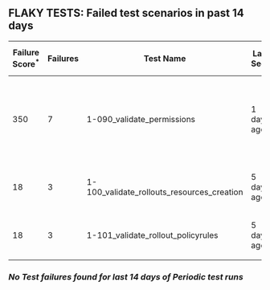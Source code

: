 ## FLAKY TESTS: Failed test scenarios in past 14 days
| Failure Score<sup>*</sup> | Failures | Test Name | Last Seen | PR List and Logs 
|---|---|---|---|---|
| 350 | 7 | 1-090_validate_permissions  | 1 days ago | 5: [#697](https://github.com/redhat-developer/gitops-operator/pull/697)<sup>[1](https://storage.googleapis.com/test-platform-results/pr-logs/pull/redhat-developer_gitops-operator/697/pull-ci-redhat-developer-gitops-operator-master-v4.14-kuttl-parallel/1786372096218107904/build-log.txt), [2](https://storage.googleapis.com/test-platform-results/pr-logs/pull/redhat-developer_gitops-operator/697/pull-ci-redhat-developer-gitops-operator-master-v4.13-kuttl-parallel/1786372073937965056/build-log.txt)</sup> [#689](https://github.com/redhat-developer/gitops-operator/pull/689)<sup>[1](https://storage.googleapis.com/test-platform-results/pr-logs/pull/redhat-developer_gitops-operator/689/pull-ci-redhat-developer-gitops-operator-master-v4.14-kuttl-parallel/1785902588282015744/build-log.txt)</sup> [#680](https://github.com/redhat-developer/gitops-operator/pull/680)<sup>[1](https://storage.googleapis.com/test-platform-results/pr-logs/pull/redhat-developer_gitops-operator/680/pull-ci-redhat-developer-gitops-operator-master-v4.13-kuttl-parallel/1787449813281804288/build-log.txt)</sup> [#677](https://github.com/redhat-developer/gitops-operator/pull/677)<sup>[1](https://storage.googleapis.com/test-platform-results/pr-logs/pull/redhat-developer_gitops-operator/677/pull-ci-redhat-developer-gitops-operator-master-v4.14-kuttl-parallel/1787449735360024576/build-log.txt)</sup> [#669](https://github.com/redhat-developer/gitops-operator/pull/669)<sup>[1](https://storage.googleapis.com/test-platform-results/pr-logs/pull/redhat-developer_gitops-operator/669/pull-ci-redhat-developer-gitops-operator-master-v4.12-kuttl-parallel/1787437961386659840/build-log.txt), [2](https://storage.googleapis.com/test-platform-results/pr-logs/pull/redhat-developer_gitops-operator/669/pull-ci-redhat-developer-gitops-operator-master-v4.14-kuttl-parallel/1785916631478702080/build-log.txt)</sup> 
| 18 | 3 | 1-100_validate_rollouts_resources_creation  | 5 days ago | 3: [#694](https://github.com/redhat-developer/gitops-operator/pull/694)<sup>[1](https://storage.googleapis.com/test-platform-results/pr-logs/pull/redhat-developer_gitops-operator/694/pull-ci-redhat-developer-gitops-operator-master-v4.12-kuttl-parallel/1785936605916172288/build-log.txt)</sup> [#689](https://github.com/redhat-developer/gitops-operator/pull/689)<sup>[1](https://storage.googleapis.com/test-platform-results/pr-logs/pull/redhat-developer_gitops-operator/689/pull-ci-redhat-developer-gitops-operator-master-v4.14-kuttl-parallel/1785902588282015744/build-log.txt)</sup> [#669](https://github.com/redhat-developer/gitops-operator/pull/669)<sup>[1](https://storage.googleapis.com/test-platform-results/pr-logs/pull/redhat-developer_gitops-operator/669/pull-ci-redhat-developer-gitops-operator-master-v4.14-kuttl-parallel/1785916631478702080/build-log.txt)</sup> 
| 18 | 3 | 1-101_validate_rollout_policyrules  | 5 days ago | 3: [#694](https://github.com/redhat-developer/gitops-operator/pull/694)<sup>[1](https://storage.googleapis.com/test-platform-results/pr-logs/pull/redhat-developer_gitops-operator/694/pull-ci-redhat-developer-gitops-operator-master-v4.12-kuttl-parallel/1785936605916172288/build-log.txt)</sup> [#689](https://github.com/redhat-developer/gitops-operator/pull/689)<sup>[1](https://storage.googleapis.com/test-platform-results/pr-logs/pull/redhat-developer_gitops-operator/689/pull-ci-redhat-developer-gitops-operator-master-v4.14-kuttl-parallel/1785902588282015744/build-log.txt)</sup> [#669](https://github.com/redhat-developer/gitops-operator/pull/669)<sup>[1](https://storage.googleapis.com/test-platform-results/pr-logs/pull/redhat-developer_gitops-operator/669/pull-ci-redhat-developer-gitops-operator-master-v4.14-kuttl-parallel/1785916631478702080/build-log.txt)</sup> 

### *No Test failures found for last 14 days of __Periodic__ test runs*
